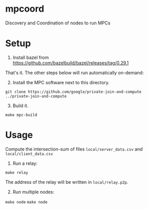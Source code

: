 # mpcoord
Discovery and Coordination of nodes to run MPCs

# Setup

1. Install bazel from https://github.com/bazelbuild/bazel/releases/tag/0.29.1

That's it.
The other steps below will run automatically on-demand:

2. Install the MPC software next to this directory.

`git clone https://github.com/google/private-join-and-compute ../private-join-and-compute`

3. Build it.

`make mpc-build`

# Usage

Compute the intersection-sum of files `local/server_data.csv` and `local/client_data.csv`

1. Run a relay:

`make relay`

The address of the relay will be written in `local/relay.p2p`.

2. Run multiple nodes:

`make node`
`make node`
